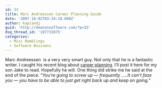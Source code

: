 ```yaml
---
id: 33
title: Marc Andreessen Career Planning Guide
date: '2007-10-02T03:34:18.000Z'
author: kaplandj
guid: 'http://deanonsoftware.com/?p=33'
dsq_thread_id: '107731075'
categories:
  - Misc Ramblings
  - Software Business
---
```

Marc Andreessen  is a very very smart guy. Not only that he is a fantastic writer. I caught his recent blog about [career planning](http://blog.pmarca.com/2007/10/the-pmarca-guid.html). I’ll post it here for my son Jake to read. Hopefully he will. One thing did strike me he said at the end of the piece. “_You’re going to screw up — frequently_ ….._It can’t faze you — you have to be able to just get right back up and keep on going.”_

